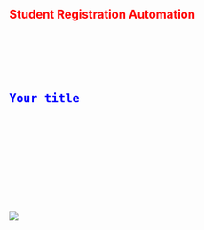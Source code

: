 <h2 style="color:red;">Student Registration Automation</h2>

<pre>
    <div class="container">
        <div class="block two first">
            <h2 style="color:blue;">Your title</h2>
            <div class="wrap">
                
            </div>
        </div>
    </div>
</pre>
<a href="https://hizliresim.com/0E3a2B"><img src="https://i.hizliresim.com/0E3a2B.png"></a>
